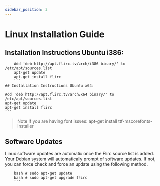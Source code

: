 ```yaml
---
sidebar_position: 3
---
```


# Linux Installation Guide

## Installation Instructions Ubuntu i386:
```
    Add 'deb http://apt.flirc.tv/arch/i386 binary/' to /etc/apt/sources.list
    apt-get update
    apt-get install flirc
    ```
## Installation Instructions Ubuntu x64:
```
    Add 'deb http://apt.flirc.tv/arch/x64 binary/' to /etc/apt/sources.list
    apt-get update
    apt-get install flirc
    ```
> Note If you are having font issues: apt-get install ttf-mscorefonts-installer

## Software Updates

Linux software updates are automatic once the Flirc source list is added. Your Debian system will automatically prompt of software updates. If not, you can force check and force an update using the following method.

```
    bash # sudo apt-get update
    bash # sudo apt-get upgrade flirc
    ```